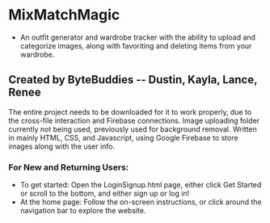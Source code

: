 # MixMatchMagic
- An outfit generator and wardrobe tracker with the ability to upload and categorize images, along with favoriting and deleting items from your wardrobe. 

## Created by ByteBuddies -- Dustin, Kayla, Lance, Renee

The entire project needs to be downloaded for it to work properly, due to the cross-file interaction and Firebase connections. Image uploading folder currently not being used, previously used for background removal. Written in mainly HTML, CSS, and Javascript, using Google Firebase to store images along with the user info. 

### For New and Returning Users: 
- To get started: Open the LoginSignup.html page, either click Get Started or scroll to the bottom, and either sign up or log in!
- At the home page: Follow the on-screen instructions, or click around the navigation bar to explore the website. 
